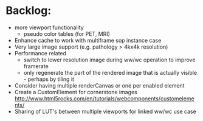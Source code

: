 Backlog:
========
* more viewport functionality
  * pseudo color tables (for PET, MRI)
* Enhance cache to work with multiframe sop instance case
* Very large image support (e.g. pathology > 4kx4k resolution)
* Performance related
  * switch to lower resolution image during ww/wc operation to improve framerate
  * only regenerate the part of the rendered image that is actually visible - perhaps by tiling it
* Consider having multiple renderCanvas or one per enabled element
* Create a CustomElement for cornerstone images http://www.html5rocks.com/en/tutorials/webcomponents/customelements/
* Sharing of LUT's between multiple viewports for linked ww/wc use case
